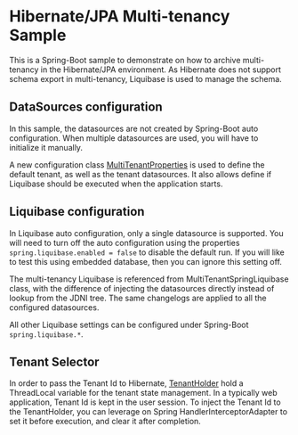 # Hibernate/JPA Multi-tenancy Sample
This is a Spring-Boot sample to demonstrate on how to archive multi-tenancy in the
Hibernate/JPA environment. As Hibernate does not support schema export in multi-tenancy, Liquibase is used to 
manage the schema.

## DataSources configuration
In this sample, the datasources are not created by Spring-Boot auto configuration. 
When multiple datasources are used, you will have to initialize it manually.

A new configuration class [MultiTenantProperties](src/main/java/org/jeejeejango/mt/MultiTenantProperties.java) 
is used to define the default tenant, as well as the tenant datasources. It also 
allows define if Liquibase should be executed when the application starts.

## Liquibase configuration
In Liquibase auto configuration, only a single datasource is supported. You will 
need to turn off the auto configuration using the properties `spring.liquibase.enabled = false` 
to disable the default run. If you will like to test this using embedded database, then you 
can ignore this setting off.

The multi-tenancy Liquibase is referenced from MultiTenantSpringLiquibase class, with
the difference of injecting the datasources directly instead of lookup from the JDNI 
tree. The same changelogs are applied to all the configured datasources.

All other Liquibase settings can be configured under Spring-Boot `spring.liquibase.*`.

## Tenant Selector
In order to pass the Tenant Id to Hibernate, [TenantHolder](src/main/java/org/jeejeejango/mt/TenantHolder.java) 
hold a ThreadLocal variable for the tenant state management. In a typically web application, 
Tenant Id is kept in the user session. To inject the Tenant Id to the TenantHolder, you 
can leverage on Spring HandlerInterceptorAdapter to set it before execution, and clear 
it after completion. 